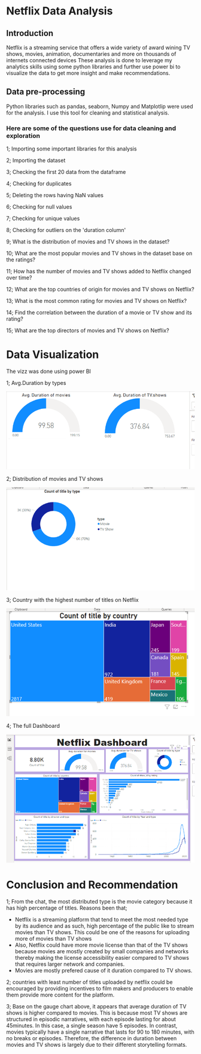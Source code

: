 # Netflix Data Analysis

## Introduction

Netflix is a streaming service that offers a wide variety of award wining TV shows, movies, animation, documentaries and more on thousands of internets connected devices
These analysis is done to leverage my analytics skills using some python libraries and further  use  power bi to visualize the data to get more insight and make recommendations.

## Data pre-processing 
Python libraries such as pandas, seaborn, Numpy and Matplotlip were used for the analysis. I use this tool for cleaning and statistical analysis.

### Here are some of the questions use for data cleaning and exploration

1; Importing some important libraries for this analysis

2; Importing the dataset

3; Checking the first 20 data from the dataframe

4; Checking for duplicates

5; Deleting the rows having NaN values

6; Checking for null values

7; Checking for unique values

8; Checking for outliers on the 'duration column'

9; What is the distribution of movies and TV shows in the dataset?

10; What are the most popular movies and TV shows in the dataset base on the ratings?

11; How has the number of movies and TV shows added to Netflix changed over time?

12; What are the top countries of origin for movies and TV shows on Netflix?

13; What is the most common rating for movies and TV shows on Netflix?

14; Find the correlation between the duration of a movie or TV show and its rating?

15; What are the top directors of movies and TV shows on Netflix?

# Data Visualization

The vizz was done using power BI 

1;  Avg.Duration by types

![](https://github.com/NkemRay/Netflix-Data-Analysis-Using-Python/blob/main/power%20bi%20images/duration%20by%20types.png)

2; Distribution of movies and TV shows 

![](https://github.com/NkemRay/Netflix-Data-Analysis-Using-Python/blob/main/power%20bi%20images/types%20by%20titles.png)

3; Country with the highest number of titles on Netflix

![](https://github.com/NkemRay/Netflix-Data-Analysis-Using-Python/blob/main/power%20bi%20images/titles%20by%20country.png)

4; The full Dashboard

![](https://github.com/NkemRay/Netflix-Data-Analysis-Using-Python/blob/main/power%20bi%20images/Dashboard.png)

# Conclusion and Recommendation

1; From the chat, the most distributed type is the movie category because it has high percentage of titles. Reasons been that;

-	Netflix is a streaming platform that tend to meet the most needed type by its audience and as such, high percentage of the public like to stream movies than TV shows. This could be one of the reasons for uploading more of movies than TV shows
-	Also, Netflix could have more movie license than that of the TV shows because movies are mostly created by small companies and networks thereby making the license  accessibility easier compared to TV shows that requires larger network and companies.
- Movies are mostly prefered cause of it duration compared to TV shows.

2; countries with least number of titles uploaded by netflix could be encouraged by providing  incentives to film makers and producers to enable them provide more content for the platform.

3; Base on the gauge chart above, it appears that average duration of TV shows is higher compared to movies. This is because most TV shows are structured in episodic narratives, with each episode lasting for about 45minutes. In this case, a single season have 5 episodes. In contrast, movies typically have a single narrative that lasts for 90 to 180 minutes, with no breaks or episodes. Therefore, the difference in duration between movies and TV shows is largely due to their different storytelling formats. 



